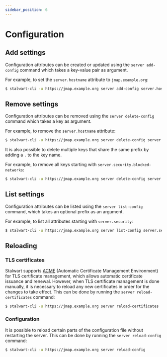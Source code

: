```yaml
---
sidebar_position: 6
---
```


# Configuration

## Add settings

Configuration attributes can be created or updated using the `server add-config` command which takes a key-value pair as argument.

For example, to set the `server.hostname` attribute to `jmap.example.org`:

```bash
$ stalwart-cli -u https://jmap.example.org server add-config server.hostname jmap.example.org
```

## Remove settings

Configuration attributes can be removed using the `server delete-config` command which takes a key as argument.

For example, to remove the `server.hostname` attribute:

```bash
$ stalwart-cli -u https://jmap.example.org server delete-config server.hostname
```

It is also possible to delete multiple keys that share the same prefix by adding a `.` to the key name.

For example, to remove all keys starting with `server.security.blocked-networks`:

```bash
$ stalwart-cli -u https://jmap.example.org server delete-config server.security.blocked-networks.
```

## List settings

Configuration attributes can be listed using the `server list-config` command, which takes an optional prefix as an argument.

For example, to list all attributes starting with `server.security`:

```bash
$ stalwart-cli -u https://jmap.example.org server list-config server.security.
```

## Reloading

### TLS certificates

Stalwart supports [ACME](/docs/server/tls/acme/overview) (Automatic Certificate Management Environment) for TLS certificate management, which allows automatic certificate issuance and renewal. However, when TLS certificate management is done manually, it is necessary to reload any new certificates in order for the changes to take effect. This can be done by running the `server reload-certificates` command:

```bash
$ stalwart-cli -u https://jmap.example.org server reload-certificates
```

### Configuration

It is possible to reload certain parts of the configuration file without restarting the server. This can be done by running the `server reload-config` command:

```bash
$ stalwart-cli -u https://jmap.example.org server reload-config
```

